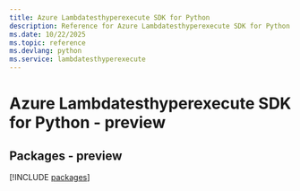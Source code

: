 ```yaml
---
title: Azure Lambdatesthyperexecute SDK for Python
description: Reference for Azure Lambdatesthyperexecute SDK for Python
ms.date: 10/22/2025
ms.topic: reference
ms.devlang: python
ms.service: lambdatesthyperexecute
---
```

# Azure Lambdatesthyperexecute SDK for Python - preview
## Packages - preview
[!INCLUDE [packages](lambdatesthyperexecute-index.md)]